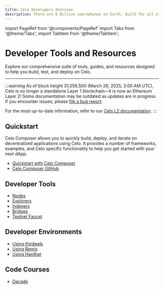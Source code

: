 ```yaml
---
title: Celo Developers Overview
description: There are 6 Billion smartphones on Earth. Build for all of them.
---
```


import PageRef from '@components/PageRef'
import Tabs from '@theme/Tabs';
import TabItem from '@theme/TabItem';

# Developer Tools and Resources

Explore our comprehensive suite of tools, guides, and resources designed to help you build, test, and deploy on Celo.

---

:::warning
As of block height 31,056,500 (March 26, 2025, 3:00 AM UTC), Celo is no longer a standalone Layer 1 blockchain—it is now an Ethereum Layer 2!
Some documentation may be outdated as updates are in progress. If you encounter issues, please [file a bug report](https://github.com/celo-org/docs/issues/new/choose).

For the most up-to-date information, refer to our [Celo L2 documentation](https://docs.celo.org/cel2).
:::

## Quickstart

Celo Composer allows you to quickly build, deploy, and iterate on decentralized applications using Celo. It provides a number of frameworks, examples, and Celo specific functionality to help you get started with your next dApp.

- [Quickstart with Celo Composer](https://docs.celo.org/build/quickstart)
- [Celo Composer GitHub](https://github.com/celo-org/celo-composer)

## Developer Tools

- [Nodes](/network/node/overview)
- [Explorers](/developer/explorers/overview)
- [Indexers](/developer/indexers/overview)
- [Bridges](/developer/bridges)
- [Testnet Faucet](https://faucet.celo.org)

## Developer Environments

- [Using thirdweb](/developer/deploy/thirdweb)
- [Using Remix](/developer/deploy/remix)
- [Using Hardhat](/developer/deploy/hardhat)

## Code Courses

- [Dacade](https://dacade.org/communities/celo)
